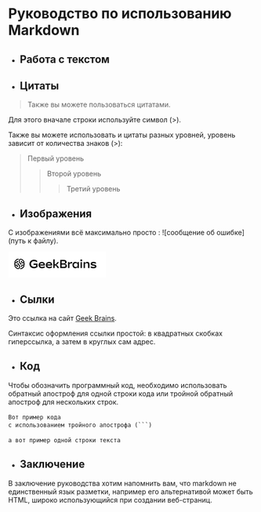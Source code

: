 # Руководство по использованию Markdown

+ ## Работа с текстом

+ ## Цитаты

> Также вы можете пользоваться цитатами.

Для этого вначале строки используйте символ (>).

Также вы можете использовать и цитаты разных уровней, уровень зависит от количества знаков (>):

> Первый уровень
>> Второй уровень
>>> Третий уровень

+ ## Изображения

С изображениями всё максимально просто : ![сообщение об ошибке](путь к файлу).

![oops!](gb_img.png)

+ ## Сылки

Это ссылка на сайт [Geek Brains](https://gb.ru/).

Синтаксис оформления ссылки простой: в квадратных скобках гиперссылка, а затем в круглых сам адрес.

+ ## Код

Чтобы обозначить программный код, необходимо использовать обратный апостроф для одной строки кода или тройной обратный апостроф для нескольких строк.

```
Вот пример кода
с использованием тройного апострофа (```)
```
`а вот пример одной строки текста`

+ ## Заключение

В заключение руководства хотим напомнить вам, что markdown не единственный язык разметки, например его альтернативой может быть HTML, широко использующийся при создании веб-страниц.